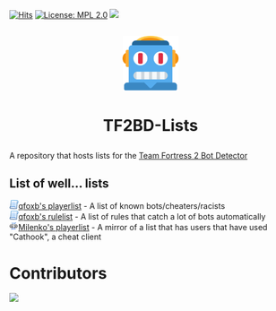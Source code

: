 [![Hits](https://hits.seeyoufarm.com/api/count/incr/badge.svg?url=https%3A%2F%2Fgithub.com%2Fqfoxb%2Ftf2bd-lists&count_bg=%2379C83D&title_bg=%23555555&icon=&icon_color=%23E7E7E7&title=hits&edge_flat=false)](https://hits.seeyoufarm.com) [![License: MPL 2.0](https://img.shields.io/badge/License-MPL_2.0-brightgreen.svg)](https://opensource.org/licenses/MPL-2.0) <a href="https://github.com/qfoxb/tf2bd-lists/graphs/contributors" alt="Contributors"><img src="https://img.shields.io/github/contributors/qfoxb/tf2bd-lists"/></a>
## 
<p align="center">  <a href="https://github.com/qfoxb/tf2bd-listsr">
    <img src="https://github.com/qfoxb/tf2bd-lists/raw/main/assets/img/robot-face_1f916.png" alt="Logo" width="100" height="100">
  </a>     
  
# <p align="center">TF2BD-Lists

A repository that hosts lists for the [Team Fortress 2 Bot Detector](https://botdetector.tf)

## List of well... lists
![script](./assets/img/script.png)[qfoxb's playerlist](https://github.com/qfoxb/tf2bd-lists/raw/main/playerlist.qfoxb.json) - A list of known bots/cheaters/racists   
![script](./assets/img/script.png)[qfoxb's rulelist](https://raw.githubusercontent.com/qfoxb/tf2bd-lists/main/rules.qfoxb.json) - A list of rules that catch a lot of bots automatically   
![script](./assets/img/link_break.png)[Milenko's playerlist](https://raw.githubusercontent.com/qfoxb/tf2bd-lists/main/playerlist.milenko.json) - A mirror of a list that has users that have used "Cathook", a cheat client
# Contributors
<a href="https://github.com/qfoxb/tf2bd-lists/graphs/contributors">
  <img src="https://contrib.rocks/image?repo=qfoxb/tf2bd-lists" />
</a>
